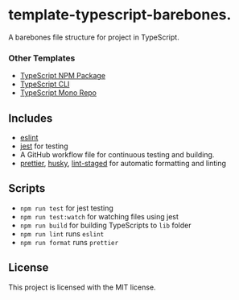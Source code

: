 # template-typescript-barebones.

A barebones file structure for project in TypeScript.

### Other Templates

- [TypeScript NPM Package](https://github.com/kpfromer/template-typescript-npm-package)
- [TypeScript CLI](https://github.com/kpfromer/template-typescript-cli)
- [TypeScript Mono Repo](https://github.com/kpfromer/template-typescript-mono-repo)

## Includes

- [eslint](https://github.com/eslint/eslint)
- [jest](https://github.com/facebook/jest) for testing
- A GitHub workflow file for continuous testing and building.
- [prettier](https://github.com/prettier/prettier), [husky](https://github.com/typicode/husky),
  [lint-staged](https://github.com/okonet/lint-staged) for automatic formatting and linting

## Scripts

- `npm run test` for jest testing
- `npm run test:watch` for watching files using jest
- `npm run build` for building TypeScripts to `lib` folder
- `npm run lint` runs `eslint`
- `npm run format` runs `prettier`

## License

This project is licensed with the MIT license.
